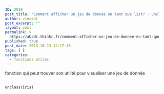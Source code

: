 ```yaml
---
ID: 2918
post_title: 'Comment afficher un jeu de donnée en tant que list? : unclass'
author: vincent
post_excerpt: ""
layout: post
permalink: >
  https://abcdr.thinkr.fr/comment-afficher-un-jeu-de-donnee-en-tant-que-list-unclass/
published: true
post_date: 2013-10-23 12:17:18
tags: [ ]
categories:
  - fonctions utiles
---
```

fonction qui peut trouver son utilité pour visualiser une jeu de donnée<br /><br /> <pre><code>unclass(iris)</code></pre>